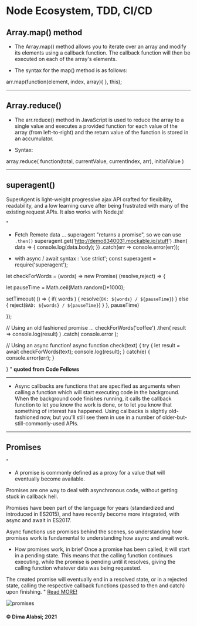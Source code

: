 # Node Ecosystem, TDD, CI/CD


##  Array.map() method

* The Array.map() method allows you to iterate over an array and modify its elements using a callback function. The callback function will then be executed on each of the array's elements.

* The syntax for the map() method is as follows:

arr.map(function(element, index, array){  }, this);

---------------------

 ## Array.reduce()

 * The arr.reduce() method in JavaScript is used to reduce the array to a single value and executes a provided function for each value of the array (from left-to-right) and the return value of the function is stored in an accumulator.

* Syntax:

array.reduce( function(total, currentValue, currentIndex, arr), 
initialValue )


---------------

## superagent()

SuperAgent is light-weight progressive ajax API crafted for flexibility, readability, and a low learning curve after being frustrated with many of the existing request APIs. It also works with Node.js!

"
* Fetch Remote data ... superagent "returns a promise", so we can use `.then()`
superagent.get('http://demo8340031.mockable.io/stuff')
  .then( data => {
    console.log(data.body);
  })
  .catch(err => console.error(err));


* with async / await syntax :
'use strict';
const superagent = require('superagent');

let checkForWords = (words) => new Promise( (resolve,reject) => {

  let pauseTime = Math.ceil(Math.random()*1000);

  setTimeout( () => {
    if( words )  { resolve(`OK: ${words} / ${pauseTime}`) }
    else  { reject(`BAD: ${words} / ${pauseTime}`) }
  }, pauseTime)

});

// Using an old fashioned promise ...
checkForWords('coffee')
  .then( result => console.log(result) )
  .catch( console.error );


// Using an async function!
async function check(text) {
  try {
    let result = await checkForWords(text);
    console.log(result);
  } catch(e) { console.error(err); }

} " **quoted from  Code Fellows** 

---------------

* Async callbacks are functions that are specified as arguments when calling a function which will start executing code in the background. When the background code finishes running, it calls the callback function to let you know the work is done, or to let you know that something of interest has happened. Using callbacks is slightly old-fashioned now, but you'll still see them in use in a number of older-but-still-commonly-used APIs.

----------------------------

## Promises 
"
* A promise is commonly defined as a proxy for a value that will eventually become available.

Promises are one way to deal with asynchronous code, without getting stuck in callback hell.

Promises have been part of the language for years (standardized and introduced in ES2015), and have recently become more integrated, with async and await in ES2017.

Async functions use promises behind the scenes, so understanding how promises work is fundamental to understanding how async and await work.

* How promises work, in brief
Once a promise has been called, it will start in a pending state. This means that the calling function continues executing, while the promise is pending until it resolves, giving the calling function whatever data was being requested.

The created promise will eventually end in a resolved state, or in a rejected state, calling the respective callback functions (passed to then and catch) upon finishing. " [Read MORE!](https://nodejs.dev/learn/understanding-javascript-promises)

![promises](https://www.freecodecamp.org/news/content/images/2020/06/Ekran-Resmi-2020-06-06-12.21.27.png)





####  &copy; Dima Alabsi; 2021 
